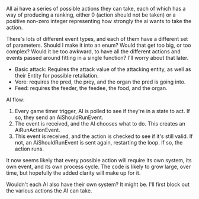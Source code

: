 All ai have a series of possible actions they can take, each of which has a way
of producing a ranking, either 0 (action should not be taken) or a positive
non-zero integer representing how strongly the ai wants to take the action.

There's lots of different event types, and each of them have a different set of
parameters. Should I make it into an enum? Would that get too big, or too
complex? Would it be too awkward, to have all the different actions and events
passed around fitting in a single function? I'll worry about that later.

- Basic attack: Requires the attack value of the attacking entity, as well as
  their Entity for possible retaliation.
- Vore: requires the pred, the prey, and the organ the pred is going into.
- Feed: requires the feeder, the feedee, the food, and the organ.

AI flow:

1. Every game timer trigger, AI is polled to see if they're in a state to act.
   If so, they send an AiShouldRunEvent.
2. The event is received, and the AI chooses what to do. This creates an
   AiRunActionEvent.
3. This event is received, and the action is checked to see if it's still valid.
   If not, an AiShouldRunEvent is sent again, restarting the loop. If so, the
   action runs.

It now seems likely that every possible action will require its own system, its
own event, and its own process cycle. The code is likely to grow large, over
time, but hopefully the added clarity will make up for it.

Wouldn't each AI also have their own system? It might be. I'll first block out
the various actions the AI can take.

